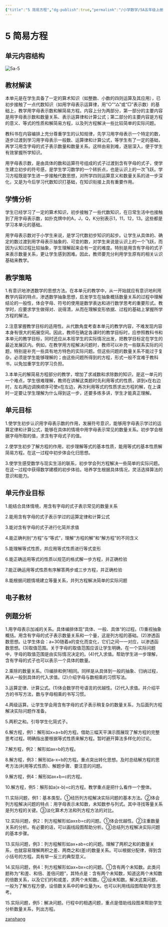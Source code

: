 ```yaml
---
{"title":"5 简易方程","dg-publish":true,"permalink":"/小学数学/5A五年级上册/5a-5/","dgPassFrontmatter":true,"noteIcon":""}
---
```



# 5 简易方程

## 单元内容结构

![5a-5](https://r2.edui123.com/2023/04/5a-5.png)


## 教材解读

本单元是在学生具备了一定的算术知识（如整数、小数的四则运算及其应用），已初步接触了一点代数知识（如用字母表示运算律，用“○”“△”或“□”表示数）的基础上，教学用字母表示数和解简易方程。内容上分为两部分，第一部分的主要内容是用字母表示数和数量关系、表示运算律和计算公式；第二部分的主要内容是方程的意义、等式的性质和解简易方程，以及列方程解决一些比较简单的实际问题。

教科书在内容编排上充分尊重学生的认知规律，先学习用字母表示一个特定的数，逐步过渡到学习用字母表示一般数、运算律和计算公式，等学生有了一定的基础，再学习用含字母的式子表示数量和数量关系。这样由易到难，逐层深入，便于学生有效掌握所学知识。

用字母表示数，是由具体的数和运算符号组成的式子过渡到含有字母的式子，使学生建立初步的符号感，是学生学习数学的一个转折点，也是认识上的一次飞跃。学习方程既是学生进一步接触代数思想，对所学四则运算意义和数量关系的进一步深化，又是为今后学习代数知识打基础，在知识衔接上具有重要作用。

## 学情分析

学生已经学习了一定的算术知识，初步接触了一些代数知识，在日常生活中也接触到了用字母表示数，如扑克牌中的A，J，Q，K分别表示1，11，12，13。这些都是学习本单元的基础。

用字母表示数对于小学生来说，是学习代数初步知识的起步。让学生从具体的、确定的数过渡到用字母表示抽象的、可变的数，对学生来说是认识上的一个飞跃，而因为认知过程比较抽象，学生理解起来会有一定的难度。特别是用含有字母的式子来表示数量关系，更让学生感到困难。因此，教师要充分利用学生原有的相关认识基础来教学。

## 教学策略

1.有意识地渗透数学的思想方法。在本单元的教学中，从一开始就应有意识地利用教学内容的特点，渗透数学抽象思想，启发学生在抽象概括数量关系的过程中理解结论的一般性，体会字母、符号的使用是数学表达和进行数学思考的重要形式。教学时，应要求学生做得对、说得清，从而在理解变形依据、过程的基础上掌握所学方程的解法。

2.注意掌握教学目标的适用性。从代数角度考查本单元的教学内容，不难发现内容本身有很大的拓展空间。因此，教师在确定各课时的教学目标时，应参照教科书和本单元的教学目标，同时还应从本班学生的实际情况出发，把教学目标定在学生的最近发展区内。例如，在教学用方程解决问题时，教师可以补充一些联系实际的问题，特别是补充一些具有地方特色的实际问题。但这些问题的数量关系不能过于复杂，必须是学生能够理解的；由这些问题所得到的方程，形式一般不宜难于教科书，以免加重学生的学习负担。

3.本单元的解简易方程部分的教学，增加了求减数和求除数的知识，是这一单元的一个难点，学生很难理解，教师在讲解这类题时先利用等式的性质，讲到x在右边时，左右两边调换顺序可使x在左边，再次利用等式的性质求出方程的解，在上课时一定要让学生理解为什么得到这一步，还要多练多讲，学生才能真正理解。

## 单元目标

1.使学生初步认识用字母表示数的作用，发展符号意识，能够用字母表示学过的运算定律和计算公式，能够在具体的情境中用字母表示常见的数量关系。初步学会根据字母所取的值，求含有字母式子的值。

2.使学生初步了解方程的作用，初步理解等式的基本性质，能用等式的基本性质解简易方程。在这一过程中初步体会化归思想。

3.使学生感受数学与现实生活的联系，初步学会列方程解决一些简单的实际问题。在这一过程中获得数学建模的初步体验。培养学生根据具体情况，灵活选择算法的意识和能力。


## 单元作业目标

1.能结合具体情境，用含有字母的式子表示常见的数量关系

2.能用含有字母的式子表示学过的运算定律和计算公式

3.能对含有字母的式子进行化简并求值

4.能正确判别“方程”与“等式”，理解“方程的解”和“解方程”的不同含义

5.能理解等式性质，并应用等式性质进行等式变形

6.能正确运用等式的性质以规范的格式解一步方程，并正确检验

7.能正确运用等式性质有序解答两步或三步方程，并正确检验

8.能根据问题情境建立等量关系，并列方程解决简单的实际问题

## 电子教材

<Epep grade="xxsx5a" :pep="1221001501141" :pages="52" :paged="83" ></Epep>

## 例题分析

1.用字母表示加减的关系。具体编排体现“具体、一般、具体“的过程。(1)重视抽象概括。用含有字母的式子表示数量关系和一个量，这是列方程的基础。(2)渗透函数思想。让学生体会：a+30随着a的变化而变化，它们之间一一对应，以渗透函数思想。(3)取值范围。关于字母的取值范围应该让学生明确，在一个实际问题中，字母的取值范围是由实际情况决定的。(4)代入求值。帮助学生进一步理解，含有字母的式子也可以表示一个具体的数量。

2.乘除的数量关系。(1)编排和例1相同。同样是从具体到一般的抽象、归纳过程，再从一般到具体的代入求值。(2)介绍字母与数相乘的习惯写法。

3.运算定律、计算公式。(1)体会数学符号语言的优越性。(2)代入求值。并介绍平方的书写方法，数与字母相乘的书写习惯。

4.两级运算。让学生学会用含有字母的式子表示稍复杂的数量关系，为后面列方程解决实际问题作准备。

5.两积之和。引导学生化简式子。

6.解方程，例1：解形如x+a=b的方程。借助三幅天平演示图展现了解方程的完整思考过程。明确指出要根据等式性质来解方程。暂时避开算法多样化的讨论。

7.解方程，例2：解形如ax=b的方程。

8.解方程，例3：解形如a-x=b的方程。重点突出转化思想。及时总结解方程的思考方法(利用等式性质)、解题步骤、要注意的问题。

9.解方程，例4：解形如ax+b=c的方程。

10.解方程，例5：解形如a(x-b)=c的方程。教学重点是把什么看作一个整体。

11.实际问题，例1：基本类型。①经历列方程解决实际问题的基本方法。②体会列方程解决问题的特点：用字母表示未知数，未知数参与列式。其中寻找等量关系是列方程的关键。③淡化算术方法和列方程方法的对比。

12.实际问题，例2：列方程解形如ax±b=c的问题。①体会优越性。②注重数量关系的分析。有必要的话，可以画线段图帮助分析。③总结列方程解决实际问题的基本步骤。

13.实际问题，例3：列方程解形如ax+ab=c的问题。理解了两积之和的数量关系，也就容易理解两积之差、两商之和(差)的数量关系。可以根据分配律，得到含小括号的方程。具有举一反三的典型意义。

14.实际问题，例4：列方程解形如ax+bx=c的问题。①含有两个未知数。此类问题称为“和差、和倍、差倍问题”，其特点是：含有两个未知数，知道这两个未知数的倍数关系，以及它们的和或差，求两个未知数。②设未知数。解决这类问题，一般为了解方程方便，设倍数关系中的单位量为x。也可以利用线段图帮助学生思考。

15.实际问题，例5：解决问题。行程中的相遇问题，重点是借助线段图来帮助学生分析数量关系，列出方程。

[zanshang](../res/zanshang.md ':include')
